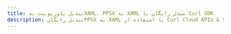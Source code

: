 ---title: تبدیل پاورپوینت بهXAML، PPSX به XAML مبدل رایگان یا Curl SDKdescription: تبدیل رایگانPPSX به XAML با استفاده از Curl Cloud APIs & SDK. همچنین اسناد Microsoft PowerPoint را در Cloud ایجاد، ویرایش و رندر کنید.---